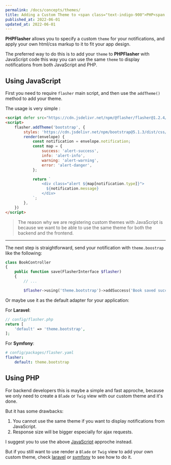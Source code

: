 ```yaml
---
permalink: /docs/concepts/themes/
title: Adding a Custom Theme to <span class="text-indigo-900">PHP<span class="text-indigo-500">Flasher</span></span>
published_at: 2022-06-01
updated_at: 2022-06-01
---
```


**<span class="text-indigo-900">PHP<span class="text-indigo-500">Flasher</span></span>** 
allows you to specify a custom `theme` for your notifications,
and apply your own html/css markup to it to fit your app design.

The preferred way to do this is to add your `theme` to 
**<span class="text-indigo-900">PHP<span class="text-indigo-500">Flasher</span></span>** with JavaScript code this
way you can use the same `theme` to display notifications from both JavaScript and PHP.

## <i class="fa-duotone fa-list-radio"></i> Using JavaScript

First you need to require `flasher` main script, and then use the `addTheme()` method to add your theme.

The usage is very simple : 

```html
<script defer src="https://cdn.jsdelivr.net/npm/@flasher/flasher@1.2.4/dist/flasher.min.js"></script>
<script>
    flasher.addTheme('bootstrap', {
        styles: 'https://cdn.jsdelivr.net/npm/bootstrap@5.1.3/dist/css/bootstrap.min.css', // optional
        render(envelope) {
            const notification = envelope.notification;
            const map = {
                success: 'alert-success',
                info: 'alert-info',
                warning: 'alert-warning',
                error: 'alert-danger',
            };

            return `
                <div class="alert ${map[notification.type]}">
                  ${notification.message}
                </div>
            `;
        },
    })
</script>
```

> The reason why we are registering custom themes with JavaScript is because we want to be able to use the same theme for both the backend and the frontend. <br>

---

The next step is straightforward, send your notification with `theme.boostrap` like the following:

```php
class BookController
{
    public function save(FlasherInterface $flasher)
    {
        // ...

        $flasher->using('theme.bootstrap')->addSuccess('Book saved successfully');
```

Or maybe use it as the default adapter for your application:

For **<i class="fa-brands fa-laravel text-red-900 fa-xl"></i> Laravel**:

```php
// config/flasher.php
return [
    'default' => 'theme.bootstrap',
];
```

For **<i class="fa-brands fa-symfony text-black fa-xl"></i> Symfony**:
```yaml
# config/packages/flasher.yaml
flasher:
    default: theme.bootstrap
```

## <i class="fa-duotone fa-list-radio"></i> Using PHP

For backend developers this is maybe a simple and fast approche, because we only need to create 
a `Blade` or `Twig` view with our custom theme and it's done.

But it has some drawbacks:
1. You cannot use the same theme if you want to display notifications from JavaScript.
2. Response size will be bigger especially for ajax requests.

I suggest you to use the above [JavaScript](/docs/concepts/themes/#-using-javascript) approche instead.

But if you still want to use render a `Blade` or `Twig` view to add your own custom theme,
check [laravel](/docs/concepts/themes/#-using-php) or [symfony](/docs/concepts/themes/#-using-php) to see how to do it.
